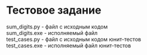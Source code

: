 # Тестовое задание
sum_digits.py - файл с исходным кодом\
sum_digits.exe - исполняемый файл\
test_cases.py - файл с исходным кодом юнит-тестов\
test_cases.exe - исполняемый файл юнит-тестов
